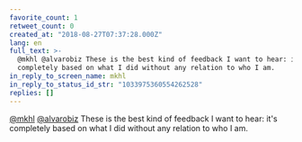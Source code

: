 ```yaml
---
favorite_count: 1
retweet_count: 0
created_at: "2018-08-27T07:37:28.000Z"
lang: en
full_text: >-
  @mkhl @alvarobiz These is the best kind of feedback I want to hear: it's
  completely based on what I did without any relation to who I am.
in_reply_to_screen_name: mkhl
in_reply_to_status_id_str: "1033975360554262528"
replies: []
---
```


[@mkhl](https://twitter.com/mkhl) [@alvarobiz](https://twitter.com/alvarobiz)
These is the best kind of feedback I want to hear: it's completely based on what
I did without any relation to who I am.
